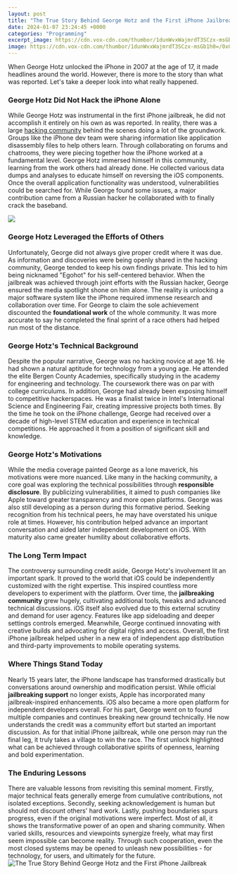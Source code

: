 ```yaml
---
layout: post
title: "The True Story Behind George Hotz and the First iPhone Jailbreak"
date: 2024-01-07 23:24:45 +0000
categories: "Programming"
excerpt_image: https://cdn.vox-cdn.com/thumbor/1dunWvxWajmrdT3SCzx-msGb1h0=/0x0:3906x2604/1200x800/filters:focal(0x0:3906x2604)/cdn.vox-cdn.com/uploads/chorus_image/image/48180669/AP_070824020047.0.0.jpg
image: https://cdn.vox-cdn.com/thumbor/1dunWvxWajmrdT3SCzx-msGb1h0=/0x0:3906x2604/1200x800/filters:focal(0x0:3906x2604)/cdn.vox-cdn.com/uploads/chorus_image/image/48180669/AP_070824020047.0.0.jpg
---
```


When George Hotz unlocked the iPhone in 2007 at the age of 17, it made headlines around the world. However, there is more to the story than what was reported. Let's take a deeper look into what really happened.
### George Hotz Did Not Hack the iPhone Alone
While George Hotz was instrumental in the first iPhone jailbreak, he did not accomplish it entirely on his own as was reported. In reality, there was a large [hacking community](https://fistore.mysenprints.com/collection/abdul) behind the scenes doing a lot of the groundwork. Groups like the iPhone dev team were sharing information like application disassembly files to help others learn. Through collaborating on forums and chatrooms, they were piecing together how the iPhone worked at a fundamental level. 
George Hotz immersed himself in this community, learning from the work others had already done. He collected various data dumps and analyses to educate himself on reversing the iOS components. Once the overall application functionality was understood, vulnerabilities could be searched for. While George found some issues, a major contribution came from a Russian hacker he collaborated with to finally crack the baseband.

![](https://s3.amazonaws.com/wbez-cdn/legacy/image/539px-George_Hotz.jpg)
### George Hotz Leveraged the Efforts of Others
Unfortunately, George did not always give proper credit where it was due. As information and discoveries were being openly shared in the hacking community, George tended to keep his own findings private. This led to him being nicknamed "Egohot" for his self-centered behavior. When the jailbreak was achieved through joint efforts with the Russian hacker, George ensured the media spotlight shone on him alone. 
The reality is unlocking a major software system like the iPhone required immense research and collaboration over time. For George to claim the sole achievement discounted the **foundational work** of the whole community. It was more accurate to say he completed the final sprint of a race others had helped run most of the distance.
### George Hotz's Technical Background 
Despite the popular narrative, George was no hacking novice at age 16. He had shown a natural aptitude for technology from a young age. He attended the elite Bergen County Academies, specifically studying in the academy for engineering and technology. The coursework there was on par with college curriculums.
In addition, George had already been exposing himself to competitive hackerspaces. He was a finalist twice in Intel's International Science and Engineering Fair, creating impressive projects both times. By the time he took on the iPhone challenge, George had received over a decade of high-level STEM education and experience in technical competitions. He approached it from a position of significant skill and knowledge.
### George Hotz's Motivations 
While the media coverage painted George as a lone maverick, his motivations were more nuanced. Like many in the hacking community, a core goal was exploring the technical possibilities through **responsible disclosure**. By publicizing vulnerabilities, it aimed to push companies like Apple toward greater transparency and more open platforms. 
George was also still developing as a person during this formative period. Seeking recognition from his technical peers, he may have overstated his unique role at times. However, his contribution helped advance an important conversation and aided later independent development on iOS. With maturity also came greater humility about collaborative efforts.
### The Long Term Impact
The controversy surrounding credit aside, George Hotz's involvement lit an important spark. It proved to the world that iOS could be independently customized with the right expertise. This inspired countless more developers to experiment with the platform. Over time, the **jailbreaking community** grew hugely, cultivating additional tools, tweaks and advanced technical discussions.
iOS itself also evolved due to this external scrutiny and demand for user agency. Features like app sideloading and deeper settings controls emerged. Meanwhile, George continued innovating with creative builds and advocating for digital rights and access. Overall, the first iPhone jailbreak helped usher in a new era of independent app distribution and third-party improvements to mobile operating systems.
### Where Things Stand Today
Nearly 15 years later, the iPhone landscape has transformed drastically but conversations around ownership and modification persist. While official **jailbreaking support** no longer exists, Apple has incorporated many jailbreak-inspired enhancements. iOS also became a more open platform for independent developers overall. 
For his part, George went on to found multiple companies and continues breaking new ground technically. He now understands the credit was a community effort but started an important discussion. As for that initial iPhone jailbreak, while one person may run the final leg, it truly takes a village to win the race. The first unlock highlighted what can be achieved through collaborative spirits of openness, learning and bold experimentation.
### The Enduring Lessons  
There are valuable lessons from revisiting this seminal moment. Firstly, major technical feats generally emerge from cumulative contributions, not isolated exceptions. Secondly, seeking acknowledgement is human but should not discount others' hard work. Lastly, pushing boundaries spurs progress, even if the original motivations were imperfect.
Most of all, it shows the transformative power of an open and sharing community. When varied skills, resources and viewpoints synergize freely, what may first seem impossible can become reality. Through such cooperation, even the most closed systems may be opened to unleash new possibilities - for technology, for users, and ultimately for the future.
![The True Story Behind George Hotz and the First iPhone Jailbreak](https://cdn.vox-cdn.com/thumbor/1dunWvxWajmrdT3SCzx-msGb1h0=/0x0:3906x2604/1200x800/filters:focal(0x0:3906x2604)/cdn.vox-cdn.com/uploads/chorus_image/image/48180669/AP_070824020047.0.0.jpg)